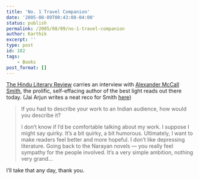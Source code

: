 ```yaml
---
title: 'No. 1 Travel Companion'
date: '2005-08-09T00:43:08-04:00'
status: publish
permalink: /2005/08/09/no-1-travel-companion
author: Karthik
excerpt: ''
type: post
id: 182
tags:
    - Books
post_format: []
---
```

[The Hindu Literary Review](http://www.hindu.com/lr/2005/08/07/stories/2005080700150300.htm) carries an interview with [Alexander McCall Smith](http://www.amazon.com/exec/obidos/search-handle-form/102-9825982-4304936), the prolific, self-effacing author of the best light reads out there today. (Jai Arjun writes a neat reco for Smith [here](http://jaiarjun.blogspot.com/2005/06/of-applied-ethics-and-armchair-murder.html))

> If you had to describe your work to an Indian audience, how would you describe it?
> 
> I don’t know if I’d be comfortable talking about my work. I suppose I might say quirky. It’s a bit quirky, a bit humorous. Ultimately, I want to make readers feel better and more hopeful. I don’t like depressing literature. Going back to the Narayan novels — you really feel sympathy for the people involved. It’s a very simple ambition, nothing very grand…

I’ll take that any day, thank you.
